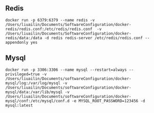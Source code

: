 ## Redis
`docker run -p 6379:6379 --name redis -v /Users/liuailin/Documents/SoftwareConfiguration/docker-redis/redis.conf:/etc/redis/redis.conf  -v /Users/liuailin/Documents/SoftwareConfiguration/docker-redis/data:/data -d redis redis-server /etc/redis/redis.conf --appendonly yes`

## Mysql
`docker run -p 3306:3306 --name mysql --restart=always --privileged=true -v /Users/liuailin/Documents/softwareConfiguration/docker-mysql/log:/var/log/mysql -v /Users/liuailin/Documents/softwareConfiguration/docker-mysql/data:/var/lib/mysql -v /Users/liuailin/Documents/softwareConfiguration/docker-mysql/conf:/etc/mysql/conf.d -e MYSQL_ROOT_PASSWORD=123456 -d mysql:latest`

